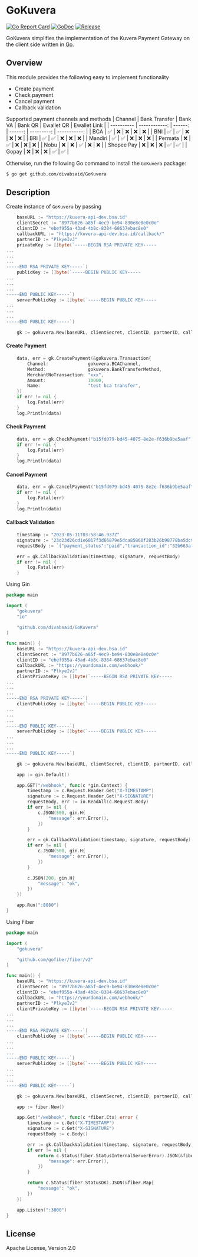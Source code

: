 # GoKuvera

[![Go Report Card](https://goreportcard.com/badge/github.com/divabsaid/GoKuvera)](https://goreportcard.com/report/github.com/divabsaid/GoKuvera)
[![GoDoc](https://pkg.go.dev/badge/github.com/divabsaid/GoKuvera?status.svg)](https://pkg.go.dev/github.com/divabsaid/GoKuvera?tab=doc)
[![Release](https://img.shields.io/github/release/divabsaid/GoKuvera.svg?style=flat-square)](https://github.com/divabsaid/GoKuvera/releases)

GoKuvera simplifies the implementation of the Kuvera Payment Gateway on the client side written in [Go](https://go.dev/).

Overview
--------
This module provides the following easy to implement functionality
- Create payment
- Check payment
- Cancel payment
- Callback validation

Supported payment channels and methods
| Channel    | Bank Transfer | Bank VA | Bank QR | Ewallet QR | Ewallet Link |
| ---------- | ------------: | ------: | ------: | ---------: | -----------: |
| BCA        | ✅            | ❌      | ❌      | ❌         | ❌           |
| BNI        | ✅            | ✅      | ❌      | ❌         | ❌           |
| BRI        | ✅            | ✅      | ❌      | ❌         | ❌           |
| Mandiri    | ✅            | ✅      | ❌      | ❌         | ❌           |
| Permata    | ❌            | ✅      | ❌      | ❌         | ❌           |
| Nobu       | ❌            | ❌      | ✅      | ❌         | ❌           |
| Shopee Pay | ❌            | ❌      | ❌      | ✅         | ✅           |
| Gopay      | ❌            | ❌      | ❌      | ✅         | ✅           |

Otherwise, run the following Go command to install the `GoKuvera` package:

```sh
$ go get github.com/divabsaid/GoKuvera
```

Description
-----------

Create instance of `GoKuvera` by passing 
```go
    baseURL := "https://kuvera-api-dev.bsa.id"
    clientSecret := "8977b626-a85f-4ec9-be94-830e8e8e0c0e"
    clientID := "ebef955a-43ad-4b8c-8384-68637ebac8e0"
    callbackURL := "https://kuvera-api-dev.bsa.id/callback/"
    partnerID := "PlkyeIvJ"
    privateKey := []byte(`-----BEGIN RSA PRIVATE KEY-----
...
...
...
-----END RSA PRIVATE KEY-----`)
    publicKey := []byte(`-----BEGIN PUBLIC KEY-----
...
...
...
-----END PUBLIC KEY-----`)
    serverPublicKey := []byte(`-----BEGIN PUBLIC KEY-----
...
...
...
-----END PUBLIC KEY-----`)

    gk := gokuvera.New(baseURL, clientSecret, clientID, partnerID, callbackURL, clientPrivateKey, clientPublicKey, serverPublicKey)
```

#### Create Payment

```go
    data, err = gk.CreatePayment(&gokuvera.Transaction{
        Channel:               gokuvera.BCAChannel,
        Method:                gokuvera.BankTransferMethod,
        MerchantNoTransaction: "xxx",
        Amount:                10000,
        Name:                  "test bca transfer",
    })
    if err != nil {
        log.Fatal(err)
    }
    log.Println(data)
```

#### Check Payment
```go
    data, err = gk.CheckPayment("b15fd079-bd45-4075-8e2e-f636b9be5aaf")
    if err != nil {
        log.Fatal(err)
    }
    log.Println(data)
```

#### Cancel Payment
```go
    data, err = gk.CancelPayment("b15fd079-bd45-4075-8e2e-f636b9be5aaf")
    if err != nil {
        log.Fatal(err)
    }
    log.Println(data)
```

#### Callback Validation
```go
    timestamp := "2023-05-11T03:58:46.937Z"
    signature := "23d23d26cd1e6017f3d66879e5dca85860f283b26b98778ba5dc92a9501700236de3ee27a7056ae804be517e0814bc3ded87088c49d9604d6bad92aa0694f1cd70d19ccc6ec0b667c25d1dd424940d4ee50c143bb4f75a4c9bb6b4352f7e0f70d0e23cb857feab70c1f048668df20fbebac2b2592c864495ac2b6e3dc8e745a2"
    requestBody := `{"payment_status":"paid","transaction_id":"32b663af-2a9a-4fcc-87eb-30a266662eb4","payment_method":"bank_transfer","merchant_no_transaction":"1112","payment_channel":"bca","callback_url":"https://yourdomain.com/webhook","name":"kartika sari","description":"","amount":1980,"channel":{"bca":{"account":"0613005878"}},"created_at":"2023-02-09T03:32:56.3680344Z","updated_at":"2023-02-09T03:32:56.3680344Z","expired_at":"2023-12-12T15:04:05Z"}`

    err = gk.CallbackValidation(timestamp, signature, requestBody)
    if err != nil {
        log.Fatal(err)
    }
```

Using Gin

```go
package main

import (
    "gokuvera"
    "io"

    "github.com/divabsaid/GoKuvera"
)

func main() {
    baseURL := "https://kuvera-api-dev.bsa.id"
    clientSecret := "8977b626-a85f-4ec9-be94-830e8e8e0c0e"
    clientID := "ebef955a-43ad-4b8c-8384-68637ebac8e0"
    callbackURL := "https://yourdomain.com/webhook/"
    partnerID := "PlkyeIvJ"
    clientPrivateKey := []byte(`-----BEGIN RSA PRIVATE KEY-----
...
...
...
-----END RSA PRIVATE KEY-----`)
    clientPublicKey := []byte(`-----BEGIN PUBLIC KEY-----
...
...
...
-----END PUBLIC KEY-----`)
    serverPublicKey := []byte(`-----BEGIN PUBLIC KEY-----
...
...
...
-----END PUBLIC KEY-----`)

    gk := gokuvera.New(baseURL, clientSecret, clientID, partnerID, callbackURL, clientPrivateKey, clientPublicKey, serverPublicKey)

    app := gin.Default()

    app.GET("/webhook", func(c *gin.Context) {
        timestamp := c.Request.Header.Get("X-TIMESTAMP")
        signature := c.Request.Header.Get("X-SIGNATURE")
        requestBody, err := io.ReadAll(c.Request.Body)
        if err != nil {
            c.JSON(500, gin.H{
                "message": err.Error(),
            })
        }

        err = gk.CallbackValidation(timestamp, signature, requestBody)
        if err != nil {
            c.JSON(500, gin.H{
                "message": err.Error(),
            })
        }

        c.JSON(200, gin.H{
            "message": "ok",
        })
    })

    app.Run(":8080")
}
```

Using Fiber

```go
package main

import (
    "gokuvera"

    "github.com/gofiber/fiber/v2"
)

func main() {
    baseURL := "https://kuvera-api-dev.bsa.id"
    clientSecret := "8977b626-a85f-4ec9-be94-830e8e8e0c0e"
    clientID := "ebef955a-43ad-4b8c-8384-68637ebac8e0"
    callbackURL := "https://yourdomain.com/webhook/"
    partnerID := "PlkyeIvJ"
    clientPrivateKey := []byte(`-----BEGIN RSA PRIVATE KEY-----
...
...
...
-----END RSA PRIVATE KEY-----`)
    clientPublicKey := []byte(`-----BEGIN PUBLIC KEY-----
...
...
...
-----END PUBLIC KEY-----`)
    serverPublicKey := []byte(`-----BEGIN PUBLIC KEY-----
...
...
...
-----END PUBLIC KEY-----`)

    gk := gokuvera.New(baseURL, clientSecret, clientID, partnerID, callbackURL, clientPrivateKey, clientPublicKey, serverPublicKey)

    app := fiber.New()

    app.Get("/webhook", func(c *fiber.Ctx) error {
        timestamp := c.Get("X-TIMESTAMP")
        signature := c.Get("X-SIGNATURE")
        requestBody := c.Body()

        err := gk.CallbackValidation(timestamp, signature, requestBody)
        if err != nil {
            return c.Status(fiber.StatusInternalServerError).JSON(&fiber.Map{
                "message": err.Error(),
            })
        }

        return c.Status(fiber.StatusOK).JSON(&fiber.Map{
            "message": "ok",
        })
    })

    app.Listen(":3000")
}
```

License
-------
Apache License, Version 2.0
